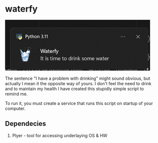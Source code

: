 # waterfy

![sample_notification](./repo/notification.png)

The sentence "I have a problem with drinking" might sound obvious, but actually I mean it the opposite way of yours. I don't feel the need to drink and to maintain my health I have created this stupidly simple script to remind me. 

To run it, you must create a service that runs this script on startup of your computer. 


## Dependecies

1. Plyer - tool for accessing underlaying OS & HW